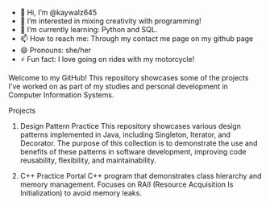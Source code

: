 - 👋 Hi, I’m @kaywalz645
- 👀 I’m interested in mixing creativity with programming!
- 🌱 I’m currently learning: Python and SQL.
- 📫 How to reach me: Through my contact me page on my github page
- 😄 Pronouns: she/her
- ⚡ Fun fact: I love going on rides with my motorcycle!

  
Welcome to my GitHub! This repository showcases some of the projects I've worked on as part of my studies and personal development in Computer Information Systems.

Projects
1. Design Pattern Practice
This repository showcases various design patterns implemented in Java, including Singleton, Iterator, and Decorator. The purpose of this collection is to demonstrate the use and benefits of these patterns in software development, improving code reusability, flexibility, and maintainability.

3. C++ Practice Portal
C++ program that demonstrates class hierarchy and memory management.
Focuses on RAII (Resource Acquisition Is Initialization) to avoid memory leaks.

